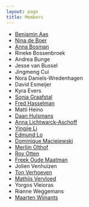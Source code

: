 ```yaml
---
layout: page
title: Members
---
```


- [Benjamin Aas](http://www.ru.nl/personen/hasselman-f/)
- [Nina de Boer](https://www.ru.nl/personen/boer-n-de)
- [Anna Bosman](http://www.ru.nl/personen/bosman-a/)
- Rineke Bossenbroek
- Andrea Bunge
- Jesse van Bussel
- Jingmeng Cui
- Nora Daniels-Wredenhagen
- David Esmeijer
- Kyra Evers
- [Sonja Graafstal](https://www.ru.nl/english/people/graafstal-s/)
- [Fred Hasselman](http://www.ru.nl/personen/hasselman-f/)
- Matti Heino
- [Daan Hulsmans](https://www.ru.nl/personen/hulsmans-d)
- [Anna Lichtwarck-Aschoff](https://www.rug.nl/staff/a.lichtwarck-aschoff/)
- [Yingjie Li](https://www.ru.nl/personen/li-y)
- [Edmund Lo](https://www.ru.nl/personen/lo-t)
- [Dominique Maciejewski](https://www.ru.nl/personen/maciejewski-d)
- [Merlijn Olthof](https://www.ru.nl/bsi/research/research-programmes/developmental-psychopathology/abstracts-phd/olthof-merlijn/)
- [Roy Otten](https://www.ru.nl/personen/otten-r)
- [Freek Oude Maatman](https://www.ru.nl/personen/oude-maatman-f/)
- Jolien Venhuizen
- [Ton Verhoeven](http://www.ru.nl/personen/verhoeven-a-b/)
- [Mathijs Vervloed](http://www.ru.nl/personen/vervloed-m/)
- Yorgos Vleioras
- Rianne Weggemans
- [Maarten Wijnants](http://www.ru.nl/personen/wijnants-m/) 